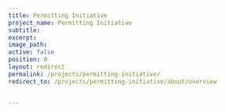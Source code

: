 ```yaml
---
title: Permitting Initiative
project_name: Permitting Initiative
subtitle:
excerpt:
image_path:
active: false
position: 0
layout: redirect
permalink: /projects/permitting-initiative/
redirect_to: /projects/permitting-initiative/about/overview


---
```

